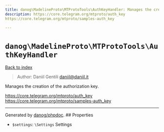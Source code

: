 ```yaml
---
title: danog\MadelineProto\MTProtoTools\AuthKeyHandler: Manages the creation of the authorization key.
description: https://core.telegram.org/mtproto/auth_key
https://core.telegram.org/mtproto/samples-auth_key

---
```

# `danog\MadelineProto\MTProtoTools\AuthKeyHandler`
[Back to index](../../../index.md)

> Author: Daniil Gentili <daniil@daniil.it>  
  

Manages the creation of the authorization key.  

https://core.telegram.org/mtproto/auth_key
https://core.telegram.org/mtproto/samples-auth_key


---
Generated by [danog/phpdoc](https://phpdoc.daniil.it).  ## Properties
* `$settings`: `\Settings` Settings